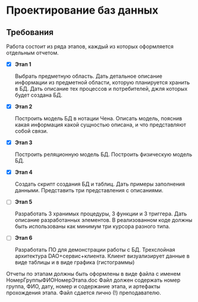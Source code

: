 # Проектирование баз данных
## Требования
Работа состоит из ряда этапов, каждый из которых оформляется отдельным отчетом.

- [x] __Этап 1__
  
    Выбрать предметную область. Дать детальное описание информации из предметной области, которую планируется хранить в БД. Дать описание тех процессов и потребителей, джля которых будет создана БД.
- [x] __Этап 2__

    Построить модель БД в нотации Чена. Описать модель, пояснив какая информация какой сущностью описана, и что представляют собой связи.
- [x] __Этап 3__
  
    Построить реляционную модель БД. Построить физическую модель БД.
- [x] __Этап 4__ 
  
    Создать скрипт создания БД и таблиц. Дать примеры заполнения данными. Представить три представления с описаниями.
- [ ] __Этап 5__
  
    Разработать 3 хранимых процедуры, 3 функции и 3 триггера. Дать описание разработанных элементов. В реализованном коде должны быть использованы как минимум три курсора разного типа.
- [ ] __Этап 6__
  
    Разработать ПО для демонстрации работы с БД. Трехслойная архитектура DAO+сервис+клиента. Клиент визуализирует данные в виде таблицы и в виде графика (гистограммы)

Отчеты по этапам должны быть оформлены в виде файла с именем
НомерГруппыФИОНомерЭтапа.doc
Файл должен содержать номер группа, ФИО, дату, номер и содержание этапа, и артефакты прохождения этапа.
Файл сдается лично (!) преподавателю.
